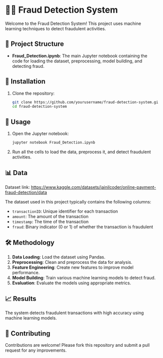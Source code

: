 # 🕵️‍♂️ Fraud Detection System

Welcome to the Fraud Detection System! This project uses machine learning techniques to detect fraudulent activities.

## 📁 Project Structure

- **Fraud_Detection.ipynb**: The main Jupyter notebook containing the code for loading the dataset, preprocessing, model building, and detecting fraud.

## 🔧 Installation

1. Clone the repository:
    ```bash
    git clone https://github.com/yourusername/fraud-detection-system.git
    cd fraud-detection-system
    ```

## 🚀 Usage

1. Open the Jupyter notebook:
    ```bash
    jupyter notebook Fraud_Detection.ipynb
    ```

2. Run all the cells to load the data, preprocess it, and detect fraudulent activities.

## 📊 Data
Dataset link: https://www.kaggle.com/datasets/jainilcoder/online-payment-fraud-detection/data

The dataset used in this project typically contains the following columns:
- `transactionID`: Unique identifier for each transaction
- `amount`: The amount of the transaction
- `timestamp`: The time of the transaction
- `fraud`: Binary indicator (0 or 1) of whether the transaction is fraudulent

## 🛠️ Methodology

1. **Data Loading**: Load the dataset using Pandas.
2. **Preprocessing**: Clean and preprocess the data for analysis.
3. **Feature Engineering**: Create new features to improve model performance.
4. **Model Building**: Train various machine learning models to detect fraud.
5. **Evaluation**: Evaluate the models using appropriate metrics.

## 📈 Results

The system detects fraudulent transactions with high accuracy using machine learning models.

## 🤝 Contributing

Contributions are welcome! Please fork this repository and submit a pull request for any improvements.
